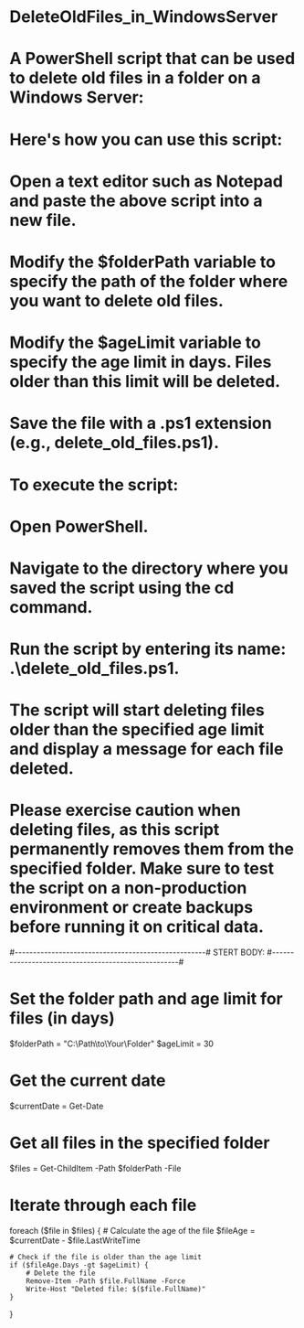 # DeleteOldFiles_in_WindowsServer
# A PowerShell script that can be used to delete old files in a folder on a Windows Server:
# Here's how you can use this script:

# Open a text editor such as Notepad and paste the above script into a new file.
# Modify the $folderPath variable to specify the path of the folder where you want to delete old files.
# Modify the $ageLimit variable to specify the age limit in days. Files older than this limit will be deleted.
# Save the file with a .ps1 extension (e.g., delete_old_files.ps1).
# To execute the script:

# Open PowerShell.
# Navigate to the directory where you saved the script using the cd command.
# Run the script by entering its name: .\delete_old_files.ps1.
# The script will start deleting files older than the specified age limit and display a message for each file deleted.
# Please exercise caution when deleting files, as this script permanently removes them from the specified folder. Make sure to test the script on a non-production environment or create backups before running it on critical data.

#----------------------------------------------------#
STERT BODY:
#----------------------------------------------------#

# Set the folder path and age limit for files (in days)
$folderPath = "C:\Path\to\Your\Folder"
$ageLimit = 30

# Get the current date
$currentDate = Get-Date

# Get all files in the specified folder
$files = Get-ChildItem -Path $folderPath -File

# Iterate through each file
foreach ($file in $files) {
    # Calculate the age of the file
    $fileAge = $currentDate - $file.LastWriteTime

    # Check if the file is older than the age limit
    if ($fileAge.Days -gt $ageLimit) {
        # Delete the file
        Remove-Item -Path $file.FullName -Force
        Write-Host "Deleted file: $($file.FullName)"
    }
}
